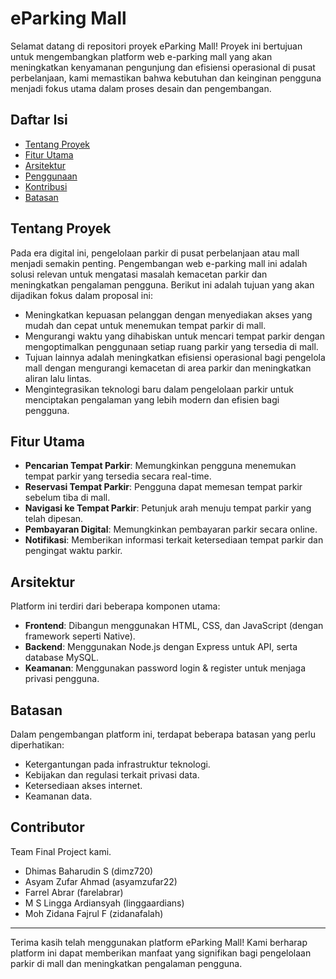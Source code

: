 # eParking Mall

Selamat datang di repositori proyek eParking Mall! Proyek ini bertujuan untuk mengembangkan platform web e-parking mall yang akan meningkatkan kenyamanan pengunjung dan efisiensi operasional di pusat perbelanjaan, kami memastikan bahwa kebutuhan dan keinginan pengguna menjadi fokus utama dalam proses desain dan pengembangan.

## Daftar Isi

- [Tentang Proyek](#tentang-proyek)
- [Fitur Utama](#fitur-utama)
- [Arsitektur](#arsitektur)
- [Penggunaan](#penggunaan)
- [Kontribusi](#contributor)
- [Batasan](#batasan)
  
## Tentang Proyek

Pada era digital ini, pengelolaan parkir di pusat perbelanjaan atau mall menjadi semakin penting. Pengembangan web e-parking mall ini adalah solusi relevan untuk mengatasi masalah kemacetan parkir dan meningkatkan pengalaman pengguna. 
Berikut ini adalah tujuan yang akan dijadikan fokus dalam proposal ini:
- Meningkatkan kepuasan pelanggan dengan menyediakan akses yang mudah dan cepat untuk menemukan tempat parkir di mall.
- Mengurangi waktu yang dihabiskan untuk mencari tempat parkir dengan mengoptimalkan penggunaan setiap ruang parkir yang tersedia di mall.
- Tujuan lainnya adalah meningkatkan efisiensi operasional bagi pengelola mall dengan mengurangi kemacetan di area parkir dan meningkatkan aliran lalu lintas.
- Mengintegrasikan teknologi baru dalam pengelolaan parkir untuk menciptakan pengalaman yang lebih modern dan efisien bagi pengguna.

## Fitur Utama
- **Pencarian Tempat Parkir**: Memungkinkan pengguna menemukan tempat parkir yang tersedia secara real-time.
- **Reservasi Tempat Parkir**: Pengguna dapat memesan tempat parkir sebelum tiba di mall.
- **Navigasi ke Tempat Parkir**: Petunjuk arah menuju tempat parkir yang telah dipesan.
- **Pembayaran Digital**: Memungkinkan pembayaran parkir secara online.
- **Notifikasi**: Memberikan informasi terkait ketersediaan tempat parkir dan pengingat waktu parkir.

## Arsitektur
Platform ini terdiri dari beberapa komponen utama:
- **Frontend**: Dibangun menggunakan HTML, CSS, dan JavaScript (dengan framework seperti Native).
- **Backend**: Menggunakan Node.js dengan Express untuk API, serta database MySQL.
- **Keamanan**: Menggunakan password login & register untuk menjaga privasi pengguna.

## Batasan
Dalam pengembangan platform ini, terdapat beberapa batasan yang perlu diperhatikan:
- Ketergantungan pada infrastruktur teknologi.
- Kebijakan dan regulasi terkait privasi data.
- Ketersediaan akses internet.
- Keamanan data.
  
## Contributor
Team Final Project kami.
- Dhimas Baharudin S (dimz720)
- Asyam Zufar Ahmad (asyamzufar22)
- Farrel Abrar (farelabrar)
- M S Lingga Ardiansyah (linggaardians)
- Moh Zidana Fajrul F (zidanafalah)

---

Terima kasih telah menggunakan platform eParking Mall! Kami berharap platform ini dapat memberikan manfaat yang signifikan bagi pengelolaan parkir di mall dan meningkatkan pengalaman pengguna.



